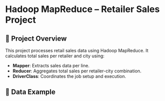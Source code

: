 # Hadoop MapReduce – Retailer Sales Project

## 📌 Project Overview
This project processes retail sales data using Hadoop MapReduce. It calculates total sales per retailer and city using:

- **Mapper**: Extracts sales data per line.
- **Reducer**: Aggregates total sales per retailer-city combination.
- **DriverClass**: Coordinates the job setup and execution.

## 📁 Data Example

